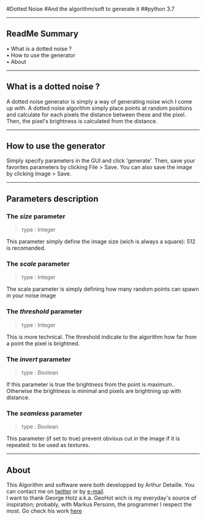 #Dotted Noise
#And the algorithm/soft to generate it
##python 3.7

---

## ReadMe Summary
• What is a dotted noise ?\
• How to use the generator\
• About

---

## What is a dotted noise ?
A dotted noise generator is simply a way of generating noise wich I come up with. A dotted noise algorithm simply place points at random positions and calculate for each pixels the distance between these and the pixel. Then, the pixel's brightness is calculated from the distance.

---

## How to use the generator
Simply specify parameters in the GUI and click 'generate'. Then, save your favorites parameters by clicking File > Save. You can also save the image by clicking Image > Save.

---

## Parameters description
### The *size* parameter
> type : Integer

This parameter simply define the image size (wich is always a square): 512 is recomanded.

### The *scale* parameter
> type : Integer

The scale parameter is simply defining how many random points can spawn in your noise image

### The *threshold* parameter
> type : Integer

This is more technical. The threshold indicate to the algorithm how far from a point the pixel is brightned.

### The *invert* parameter
> type : Boolean

If this parameter is true the brightness from the point is maximum.. Otherwise the brightness is minimal and pixels are brightning up with distance.

### The *seamless* parameter
> type : Boolean

This parameter (if set to true) prevent obvious cut in the image if it is repeated: to be used as textures.

---

## About
This Algorithm and software were both developped by Arthur Detaille. You can contact me on [twitter](https://twitter.com/arthur_detaille) or by [e-mail](mailto:arthurdetaille.pro@gmail.com).<br/>
I want to thank George Hotz a.k.a. GeoHot wich is my everyday's source of inspiration; probably, with Markus Personn, the programmer I respect the most. Go check his work [here](https://www.youtube.com/channel/UCwgKmJM4ZJQRJ-U5NjvR2dg)